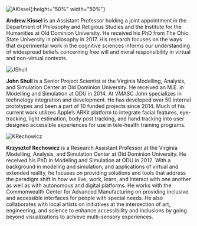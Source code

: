 ![AKissel](https://github.com/vmasc-odu/Virginia-Philosophy-Reality-Lab/blob/main/Images/AKissel.jpeg?raw=true){:height="50%" width="50%"}

**Andrew Kissel** is an Assistant Professor holding a joint appointment in the Department of Philosophy and Religious Studies and the Institute for the Humanities at Old Dominion University.  He received his PhD from The Ohio State University in philosophy in 2017.  His research focuses on the ways that experimental work in the cognitive sciences informs our understanding of widespread beliefs concerning free will and moral responsibility in virtual and non-virtual contexts. 

![JShull](https://github.com/vmasc-odu/Virginia-Philosophy-Reality-Lab/blob/main/Images/JShull.jpg?raw=true)

**John Shull** is a Senior Project Scientist at the Virginia Modelling, Analysis, and Simulation Center at Old Dominion University.  He received an M.E. in Modelling and Simulation at ODU in 2014.  At VMASC John specializes in technology integration and development.  He has developed over 50 internal prototypes and been a part of 10 funded projects since 2014.  Much of his current work utilizes Apple’s ARKit platform to integrate facial features, eye-tracking, light estimation, body post tracking, and hand tracking into user designed accessible experiences for use in tele-health training programs.    

![KRechowicz](https://github.com/vmasc-odu/Virginia-Philosophy-Reality-Lab/blob/main/Images/KRechowicz.jpeg?raw=true)

**Krzysztof Rechowicz** is a Research Assistant Professor at the Virginia Modelling, Analysis, and Simulation Center at Old Dominion University.  He received his PhD in Modeling and Simulation at ODU in 2012. With a background in modeling and simulation, and applications of virtual and extended reality, he focuses on providing solutions and tools that address the paradigm shift in how we live, work, learn, and interact with one another as well as with autonomous and digital platforms. He works with the Commonwealth Center for Advanced Manufacturing on providing inclusive and accessible interfaces for people with special needs. He also collaborates with local artists on initiatives at the intersection of art, engineering, and science to enhance accessibility and inclusions by going beyond visualizations to achieve multi-sensory experiences. 

 

